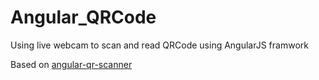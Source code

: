 # Angular_QRCode

Using live webcam to scan and read QRCode using AngularJS framwork

Based on [angular-qr-scanner](https://github.com/sembrestels/angular-qr-scanner/)
